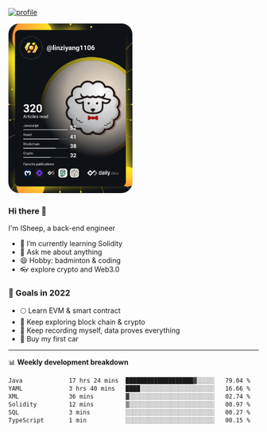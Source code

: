 [![profile](http://img.codelin.xyz/hello-im-isheep.svg)](https://www.calligrapher.ai/)

<a href="https://app.daily.dev/linziyang1106"><img src="/devcard.png" width="250" alt="ISheep's Dev Card"/></a>

### Hi there 🐏

I'm ISheep, a back-end engineer

- 🔭 I’m currently learning Solidity
- 💬 Ask me about anything
- 😄 Hobby: badminton & coding
- 👓 explore crypto and Web3.0

### 🚀 Goals in 2022
+ 🌕 Learn EVM & smart contract
+ 🤔 Keep exploring block chain & crypto
+ 🐏 Keep recording myself, data proves everything
+ 🚗 Buy my first car

-------

📊 **Weekly development breakdown**
<!--START_SECTION:waka-->

```text
Java             17 hrs 24 mins  ███████████████████▓░░░░░   79.04 %
YAML             3 hrs 40 mins   ████░░░░░░░░░░░░░░░░░░░░░   16.66 %
XML              36 mins         ▓░░░░░░░░░░░░░░░░░░░░░░░░   02.74 %
Solidity         12 mins         ▒░░░░░░░░░░░░░░░░░░░░░░░░   00.97 %
SQL              3 mins          ░░░░░░░░░░░░░░░░░░░░░░░░░   00.27 %
TypeScript       1 min           ░░░░░░░░░░░░░░░░░░░░░░░░░   00.15 %
```

<!--END_SECTION:waka-->
